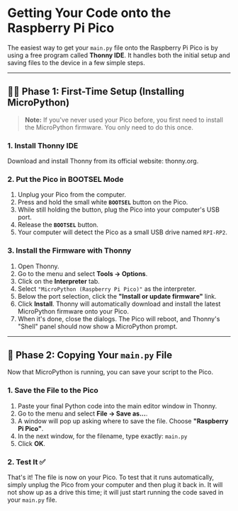 # Getting Your Code onto the Raspberry Pi Pico

The easiest way to get your `main.py` file onto the Raspberry Pi Pico is by using a free program called **Thonny IDE**. It handles both the initial setup and saving files to the device in a few simple steps.

---

## 👩‍💻 Phase 1: First-Time Setup (Installing MicroPython)

> **Note:** If you've never used your Pico before, you first need to install the MicroPython firmware. You only need to do this once.

### 1. Install Thonny IDE
Download and install Thonny from its official website: thonny.org.

### 2. Put the Pico in BOOTSEL Mode
1.  Unplug your Pico from the computer.
2.  Press and hold the small white **`BOOTSEL`** button on the Pico.
3.  While still holding the button, plug the Pico into your computer's USB port.
4.  Release the **`BOOTSEL`** button.
5.  Your computer will detect the Pico as a small USB drive named `RPI-RP2`.

### 3. Install the Firmware with Thonny
1.  Open Thonny.
2.  Go to the menu and select **Tools -> Options**.
3.  Click on the **Interpreter** tab.
4.  Select `"MicroPython (Raspberry Pi Pico)"` as the interpreter.
5.  Below the port selection, click the **"Install or update firmware"** link.
6.  Click **Install**. Thonny will automatically download and install the latest MicroPython firmware onto your Pico.
7.  When it's done, close the dialogs. The Pico will reboot, and Thonny's "Shell" panel should now show a MicroPython prompt.

---

## 💾 Phase 2: Copying Your `main.py` File

Now that MicroPython is running, you can save your script to the Pico.

### 1. Save the File to the Pico
1.  Paste your final Python code into the main editor window in Thonny.
2.  Go to the menu and select **File -> Save as...**.
3.  A window will pop up asking where to save the file. Choose **"Raspberry Pi Pico"**.
4.  In the next window, for the filename, type exactly: `main.py`
5.  Click **OK**.

### 2. Test It ✅
That's it! The file is now on your Pico. To test that it runs automatically, simply unplug the Pico from your computer and then plug it back in. It will not show up as a drive this time; it will just start running the code saved in your `main.py` file.